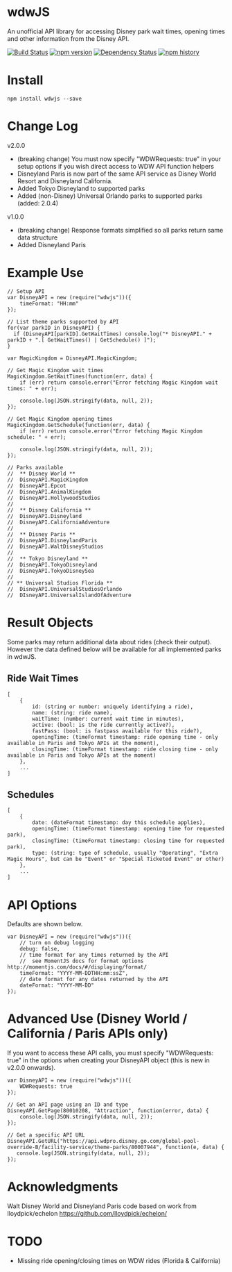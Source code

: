 # wdwJS

An unofficial API library for accessing Disney park wait times, opening times and other information from the Disney API.

[![Build Status](https://travis-ci.org/cubehouse/wdwJS.svg?branch=master)](https://travis-ci.org/cubehouse/wdwJS) [![npm version](https://badge.fury.io/js/wdwjs.svg)](https://badge.fury.io/js/wdwjs) [![Dependency Status](https://www.versioneye.com/nodejs/wdwjs/badge?style=flat)](https://www.versioneye.com/nodejs/wdwjs)
[![npm history](https://nodei.co/npm-dl/wdwjs.png)](https://www.npmjs.com/package/wdwjs/)

# Install

    npm install wdwjs --save

# Change Log

v2.0.0

* (breaking change) You must now specify "WDWRequests: true" in your setup options if you wish direct access to WDW API function helpers
* Disneyland Paris is now part of the same API service as Disney World Resort and Disneyland California.
* Added Tokyo Disneyland to supported parks
* Added (non-Disney) Universal Orlando parks to supported parks (added: 2.0.4)

v1.0.0

* (breaking change) Response formats simplified so all parks return same data structure
* Added Disneyland Paris

# Example Use

    // Setup API
    var DisneyAPI = new (require("wdwjs"))({
        timeFormat: "HH:mm"
    });

    // List theme parks supported by API
    for(var parkID in DisneyAPI) {
      if (DisneyAPI[parkID].GetWaitTimes) console.log("* DisneyAPI." + parkID + ".[ GetWaitTimes() | GetSchedule() ]");
    }

    var MagicKingdom = DisneyAPI.MagicKingdom;

    // Get Magic Kingdom wait times
    MagicKingdom.GetWaitTimes(function(err, data) {
        if (err) return console.error("Error fetching Magic Kingdom wait times: " + err);

        console.log(JSON.stringify(data, null, 2));
    });

    // Get Magic Kingdom opening times
    MagicKingdom.GetSchedule(function(err, data) {
        if (err) return console.error("Error fetching Magic Kingdom schedule: " + err);

        console.log(JSON.stringify(data, null, 2));
    });

    // Parks available
    //  ** Disney World **
    //  DisneyAPI.MagicKingdom
    //  DisneyAPI.Epcot
    //  DisneyAPI.AnimalKingdom
    //  DisneyAPI.HollywoodStudios
    //
    //  ** Disney California **
    //  DisneyAPI.Disneyland
    //  DisneyAPI.CaliforniaAdventure
    //
    //  ** Disney Paris **
    //  DisneyAPI.DisneylandParis
    //  DisneyAPI.WaltDisneyStudios
    //
    //  ** Tokyo Disneyland **
    //  DisneyAPI.TokyoDisneyland
    //  DisneyAPI.TokyoDisneySea
    //
    // ** Universal Studios Florida **
    //  DisneyAPI.UniversalStudiosOrlando
    //  DIsneyAPI.UniversalIslandOfAdventure

# Result Objects

Some parks may return additional data about rides (check their output). However the data defined below will be available for all implemented parks in wdwJS.

## Ride Wait Times

    [
        {
            id: (string or number: uniquely identifying a ride),
            name: (string: ride name),
            waitTime: (number: current wait time in minutes),
            active: (bool: is the ride currently active?),
            fastPass: (bool: is fastpass available for this ride?),
            openingTime: (timeFormat timestamp: ride opening time - only available in Paris and Tokyo APIs at the moment),
            closingTime: (timeFormat timestamp: ride closing time - only available in Paris and Tokyo APIs at the moment)
        },
        ...
    ]

## Schedules

    [
        {
            date: (dateFormat timestamp: day this schedule applies),
            openingTime: (timeFormat timestamp: opening time for requested park),
            closingTime: (timeFormat timestamp: closing time for requested park),
            type: (string: type of schedule, usually "Operating", "Extra Magic Hours", but can be "Event" or "Special Ticketed Event" or other)
        },
        ...
    ]

# API Options

Defaults are shown below.

    var DisneyAPI = new (require("wdwjs"))({
        // turn on debug logging
        debug: false,
        // time format for any times returned by the API
        //  see MomentJS docs for format options http://momentjs.com/docs/#/displaying/format/
        timeFormat: "YYYY-MM-DDTHH:mm:ssZ",
        // date format for any dates returned by the API
        dateFormat: "YYYY-MM-DD"
    });

# Advanced Use (Disney World / California / Paris APIs only)    

If you want to access these API calls, you must specify "WDWRequests: true" in the options when creating your DisneyAPI object (this is new in v2.0.0 onwards).

    var DisneyAPI = new (require("wdwjs"))({
        WDWRequests: true
    });

    // Get an API page using an ID and type
    DisneyAPI.GetPage(80010208, "Attraction", function(error, data) {
        console.log(JSON.stringify(data, null, 2));
    });

    // Get a specific API URL
    DisneyAPI.GetURL("https://api.wdpro.disney.go.com/global-pool-override-B/facility-service/theme-parks/80007944", function(e, data) {
       console.log(JSON.stringify(data, null, 2));
    });

# Acknowledgments

Walt Disney World and Disneyland Paris code based on work from lloydpick/echelon https://github.com/lloydpick/echelon/

# TODO

* Missing ride opening/closing times on WDW rides (Florida & California)
